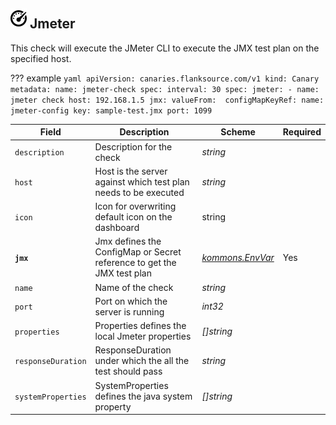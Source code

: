 ## <img src='https://raw.githubusercontent.com/flanksource/flanksource-ui/main/src/icons/jmeter.svg' style='height: 32px'/> Jmeter

This check will execute the JMeter CLI to execute the JMX test plan on the specified host.

??? example
     ```yaml
      apiVersion: canaries.flanksource.com/v1
      kind: Canary
      metadata:
        name: jmeter-check
      spec:
        interval: 30
        spec:
          jmeter:
            - name: jmeter check
              host: 192.168.1.5
              jmx:
                valueFrom: 
                  configMapKeyRef:
                    name: jmeter-config
                    key: sample-test.jmx
              port: 1099
     ```

| Field | Description | Scheme | Required |
| ----- | ----------- | ------ | -------- |
| `description` | Description for the check | *string* |  |
| `host` | Host is the server against which test plan needs to be executed | *string* |  |
| `icon` | Icon for overwriting default icon on the dashboard | string |  |
| **`jmx`** | Jmx defines the ConfigMap or Secret reference to get the JMX test plan | [*kommons.EnvVar*](https://pkg.go.dev/github.com/flanksource/kommons#EnvVar) | Yes |
| `name` | Name of the check | *string* |  |
| `port` | Port on which the server is running | *int32* |  |
| `properties` | Properties defines the local Jmeter properties | *\[\]string* |  |
| `responseDuration` | ResponseDuration under which the all the test should pass | *string* |  |
| `systemProperties` | SystemProperties defines the java system property | *\[\]string* |  |

